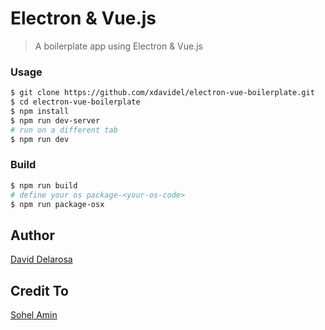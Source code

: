 # Electron & Vue.js
> A boilerplate app using Electron & Vue.js

### Usage

```bash
$ git clone https://github.com/xdavidel/electron-vue-boilerplate.git
$ cd electron-vue-boilerplate
$ npm install
$ npm run dev-server
# run on a different tab
$ npm run dev
```

### Build

```bash
$ npm run build
# define your os package-<your-os-code>
$ npm run package-osx
```

## Author
[David Delarosa](https://github.com/xdavidel)

## Credit To
[Sohel Amin](http://www.sohelamin.com)
